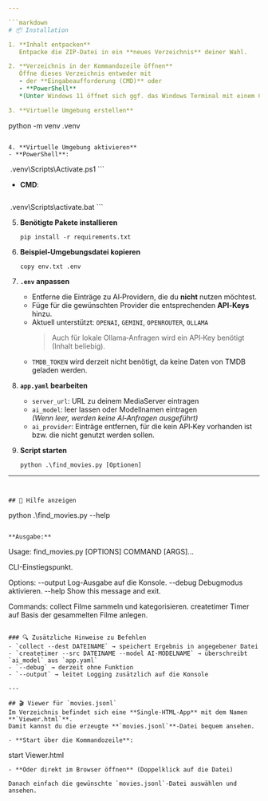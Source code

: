 ```yaml
---

```markdown
# 📦 Installation

1. **Inhalt entpacken**  
   Entpacke die ZIP‑Datei in ein **neues Verzeichnis** deiner Wahl.

2. **Verzeichnis in der Kommandozeile öffnen**  
   Öffne dieses Verzeichnis entweder mit  
   - der **Eingabeaufforderung (CMD)** oder  
   - **PowerShell**  
   *(Unter Windows 11 öffnet sich ggf. das Windows Terminal mit einem CMD‑ oder PowerShell‑Tab.)*

3. **Virtuelle Umgebung erstellen**
```
   python -m venv .venv
   ```

4. **Virtuelle Umgebung aktivieren**  
   - **PowerShell**:
   ```
​     .venv\Scripts\Activate.ps1
     ```
   - **CMD**:
     ```
​     .venv\Scripts\activate.bat
     ```

5. **Benötigte Pakete installieren**
     ```
   pip install -r requirements.txt
   ```

6. **Beispiel-Umgebungsdatei kopieren**
   ```
   copy env.txt .env
   ```

7. **`.env` anpassen**  
   - Entferne die Einträge zu AI‑Providern, die du **nicht** nutzen möchtest.  
   - Füge für die gewünschten Provider die entsprechenden **API‑Keys** hinzu.  
   - Aktuell unterstützt: `OPENAI`, `GEMINI`, `OPENROUTER`, `OLLAMA`  
     > Auch für lokale Ollama‑Anfragen wird ein API‑Key benötigt (Inhalt beliebig).  
   - `TMDB_TOKEN` wird derzeit nicht benötigt, da keine Daten von TMDB geladen werden.

8. **`app.yaml` bearbeiten**  
   - `server_url`: URL zu deinem MediaServer eintragen  
   - `ai_model`: leer lassen oder Modellnamen eintragen  
     *(Wenn leer, werden keine AI‑Anfragen ausgeführt)*  
   - `ai_provider`: Einträge entfernen, für die kein API‑Key vorhanden ist bzw. die nicht genutzt werden sollen.

9. **Script starten**
   ```
   python .\find_movies.py [Optionen]
   ```

---
```


## 📖 Hilfe anzeigen
   ```
python .\find_movies.py --help
```

**Ausgabe:**
```
Usage: find_movies.py [OPTIONS] COMMAND [ARGS]...

  CLI-Einstiegspunkt.

Options:
  --output   Log-Ausgabe auf die Konsole.
  --debug    Debugmodus aktivieren.
  --help     Show this message and exit.

Commands:
  collect      Filme sammeln und kategorisieren.
  createtimer  Timer auf Basis der gesammelten Filme anlegen.
```

### 🔍 Zusätzliche Hinweise zu Befehlen
- `collect --dest DATEINAME` → speichert Ergebnis in angegebener Datei  
- `createtimer --src DATEINAME --model AI-MODELNAME` → überschreibt `ai_model` aus `app.yaml`  
- `--debug` → derzeit ohne Funktion  
- `--output` → leitet Logging zusätzlich auf die Konsole

---

## 🎬 Viewer für `movies.jsonl`
Im Verzeichnis befindet sich eine **Single‑HTML‑App** mit dem Namen **`Viewer.html`**.  
Damit kannst du die erzeugte **`movies.jsonl`**‑Datei bequem ansehen.

- **Start über die Kommandozeile**:
```
  start Viewer.html
  ```
- **Oder direkt im Browser öffnen** (Doppelklick auf die Datei)

Danach einfach die gewünschte `movies.jsonl`‑Datei auswählen und ansehen.
  ```
